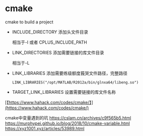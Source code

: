 cmake
================
cmake to build a project

+ INCLUDE_DIRECTORY 添加头文件目录
    
    相当于-I 或者 CPLUS_INCLUDE_PATH

+ LINK_DIRECTORIES 添加需要链接的库文件目录
    
    相当于-L

+ LINK_LIBRARIES 添加需要练级额度莪哭文件路径，完整路径

    ```
    LINK_LIBRARIES("/opt/MATLAB/R2012a/bin/glnxa64/libeng.so")
    ```
+ TARGET_LINK_LIBRARIES 设置需要链接的库文件名称

[【https://www.hahack.com/codes/cmake/】](https://www.hahack.com/codes/cmake/)


cmake中变量遇到的坑
https://cslam.cn/archives/c9f565b5.html
https://murphypei.github.io/blog/2018/10/cmake-variable.html
https://xyz1001.xyz/articles/53989.html